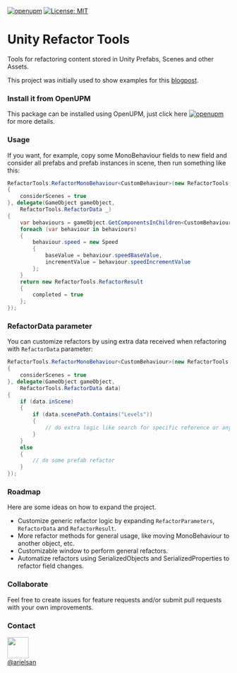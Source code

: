 [![openupm](https://img.shields.io/npm/v/com.gemserk.refactortools?label=openupm&registry_uri=https://package.openupm.com)](https://openupm.com/packages/com.gemserk.refactortools/) [![License: MIT](https://img.shields.io/badge/License-MIT-yellow.svg)](https://opensource.org/licenses/MIT)
# Unity Refactor Tools

Tools for refactoring content stored in Unity Prefabs, Scenes and other Assets.

This project was initially used to show examples for this [blogpost](https://blog.gemserk.com/2022/04/24/refactoring-prefabs-and-unity-objects/).

### Install it from OpenUPM

This package can be installed using OpenUPM, just click here [![openupm](https://img.shields.io/npm/v/com.gemserk.refactortools?label=openupm&registry_uri=https://package.openupm.com)](https://openupm.com/packages/com.gemserk.refactortools/) for more details.

### Usage

If you want, for example, copy some MonoBehaviour fields to new field and consider all prefabs and prefab instances in scene, then run something like this:

```csharp
RefactorTools.RefactorMonoBehaviour<CustomBehaviour>(new RefactorTools.RefactorParameters
{
    considerScenes = true
}, delegate(GameObject gameObject, 
    RefactorTools.RefactorData _)
{
    var behaviours = gameObject.GetComponentsInChildren<CustomBehaviour>();
    foreach (var behaviour in behaviours)
    {
        behaviour.speed = new Speed
        {
            baseValue = behaviour.speedBaseValue,
            incrementValue = behaviour.speedIncrementValue
        };
    }
    return new RefactorTools.RefactorResult
    {
        completed = true
    };
});
```

### RefactorData parameter

You can customize refactors by using extra data received when refactoring with `RefactorData` parameter:

```csharp
RefactorTools.RefactorMonoBehaviour<CustomBehaviour>(new RefactorTools.RefactorParameters
{
    considerScenes = true
}, delegate(GameObject gameObject, 
    RefactorTools.RefactorData data)
{
    if (data.inScene)
    {
        if (data.scenePath.Contains("Levels"))
        {
            // do extra logic like search for specific reference or anything else
        }
    }
    else
    {
        // do some prefab refactor   
    }
});
```

### Roadmap

Here are some ideas on how to expand the project.

* Customize generic refactor logic by expanding `RefactorParameters`, `RefactorData` and `RefactorResult`.
* More refactor methods for general usage, like moving MonoBehaviour to another object, etc. 
* Customizable window to perform general refactors.
* Automatize refactors using SerializedObjects and SerializedProperties to refactor field changes.
### Collaborate

Feel free to create issues for feature requests and/or submit pull requests with your own improvements. 

### Contact

<a href="https://twitter.com/intent/tweet?screen_name=arielsan&ref_src=twsrc%5Etfw"><img src="screenshots/twitter_logo.png" width="48"/><br/>@arielsan</a>